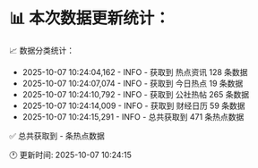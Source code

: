 📊 本次数据更新统计：
==========================

📈 数据分类统计：
- 2025-10-07 10:24:04,162 - INFO - 获取到 热点资讯 128 条数据
- 2025-10-07 10:24:07,074 - INFO - 获取到 今日热点 19 条数据
- 2025-10-07 10:24:10,792 - INFO - 获取到 公社热帖 265 条数据
- 2025-10-07 10:24:14,009 - INFO - 获取到 财经日历 59 条数据
- 2025-10-07 10:24:15,291 - INFO - 总共获取到 471 条热点数据

✅ 总共获取到 - 条热点数据

🕐 更新时间: 2025-10-07 10:24:15
